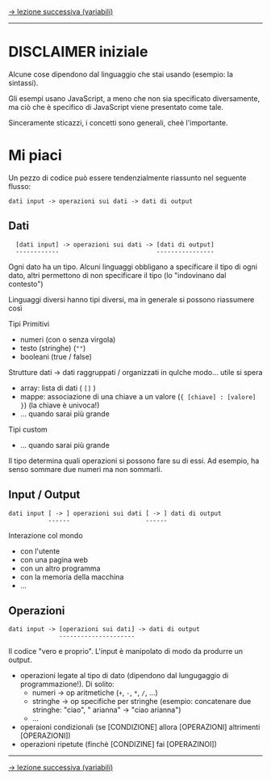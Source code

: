 [-> lezione successiva (variabili)](./20_variabili.md)

____


# DISCLAIMER iniziale

Alcune cose dipendono dal linguaggio che stai usando (esempio: la sintassi).

Gli esempi usano JavaScript, a meno che non sia specificato diversamente, ma ciò che è specifico di JavaScript
viene presentato come tale.

Sinceramente sticazzi, i concetti sono generali, cheè l'importante.


# Mi piaci

Un pezzo di codice può essere tendenzialmente riassunto nel seguente flusso:
  
```
dati input -> operazioni sui dati -> dati di output
```

## Dati
```
  [dati input] -> operazioni sui dati -> [dati di output]
  ------------                           ----------------
```

Ogni dato ha un tipo.
Alcuni linguaggi obbligano a specificare il tipo di ogni dato,
altri permettono di non specificare il tipo (lo "indovinano dal contesto")

Linguaggi diversi hanno tipi diversi, ma in generale si possono riassumere così

Tipi Primitivi
  - numeri (con o senza virgola)
  - testo (stringhe) (`""`)
  - booleani (true / false)

Strutture dati -> dati raggruppati / organizzati in qulche modo... utile si spera
  - array: lista di dati ( `[]` )
  - mappe: associazione di una chiave a un valore (`{ [chiave] : [valore] }`) (la chiave è univoca!)
  - ... quando sarai più grande

Tipi custom
  - ... quando sarai più grande

Il tipo determina quali operazioni si possono fare su di essi. Ad esempio, ha senso sommare due numeri ma non sommarli.

## Input / Output
```
dati input [ -> ] operazioni sui dati [ -> ] dati di output
           ------                     ------
```
Interazione col mondo
  - con l'utente
  - con una pagina web
  - con un altro programma
  - con la memoria della macchina
  - ...

## Operazioni
```
dati input -> [operazioni sui dati] -> dati di output
              ---------------------
```

Il codice "vero e proprio". L'input è manipolato di modo da produrre un output.

- operazioni legate al tipo di dato (dipendono dal lungugaggio di programmazione!). Di solito:
    - numeri -> op aritmetiche (`+`, `-`, `*`, `/`, ...)
    - stringhe -> op specifiche per stringhe
      (esempio: concatenare due stringhe: "ciao", " arianna" -> "ciao arianna")
    - ...
- operaioni condizionali (se [CONDIZIONE] allora [OPERAZIONI] altrimenti [OPERAZIONI])
- operazioni ripetute (finchè [CONDIZINE] fai [OPERAZINOI])

____

[-> lezione successiva (variabili)](./20_variabili.md)
